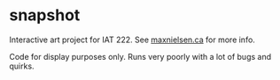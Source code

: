# snapshot
Interactive art project for IAT 222. See [maxnielsen.ca](maxnielsen.ca/snapshot) for more info.

Code for display purposes only. Runs very poorly with a lot of bugs and quirks.
